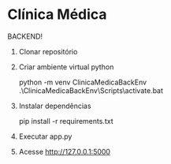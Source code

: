 # Clínica Médica 

BACKEND!

1. Clonar repositório
2. Criar ambiente virtual python
    
    python -m venv ClinicaMedicaBackEnv
    .\ClinicaMedicaBackEnv\Scripts\activate.bat

3. Instalar dependências

    pip install -r requirements.txt

4. Executar app.py

5. Acesse http://127.0.0.1:5000
